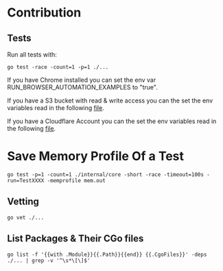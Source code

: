 # Contribution


## Tests

Run all tests with:
```
go test -race -count=1 -p=1 ./...
```

If you have Chrome installed you can set the env var RUN_BROWSER_AUTOMATION_EXAMPLES to "true". 

If you have a S3 bucket with read & write access you can the set the env variables read in the following [file](internal/globals/s3_ns/fs_test.go).

If you have a Cloudflare Account you can the set the env variables read in the following [file](internal/project/secrets_test.go).


# Save Memory Profile Of a Test

```
go test -p=1 -count=1 ./internal/core -short -race -timeout=100s -run=TestXXXX -memprofile mem.out
```

## Vetting

```
go vet ./...
```

## List Packages & Their CGo files
```
go list -f '{{with .Module}}{{.Path}}{{end}} {{.CgoFiles}}' -deps ./... | grep -v '^\s*\[\]$'
```
